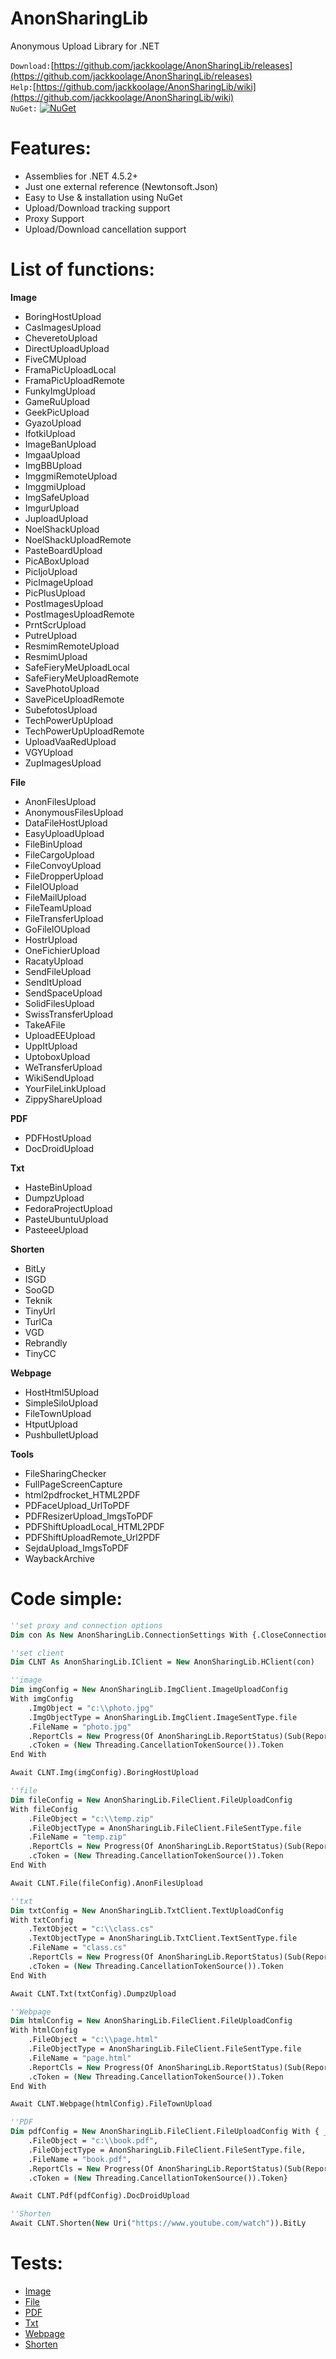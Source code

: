 # AnonSharingLib
Anonymous Upload Library for .NET

`Download:`[https://github.com/jackkoolage/AnonSharingLib/releases](https://github.com/jackkoolage/AnonSharingLib/releases)<br>
`Help:`[https://github.com/jackkoolage/AnonSharingLib/wiki](https://github.com/jackkoolage/AnonSharingLib/wiki)<br>
`NuGet:`
[![NuGet](https://img.shields.io/nuget/v/DeQmaTech.AnonSharingLib.svg?style=flat-square&logo=nuget)](https://www.nuget.org/packages/DeQmaTech.AnonSharingLib)<br>


# Features:
* Assemblies for .NET 4.5.2+
* Just one external reference (Newtonsoft.Json)
* Easy to Use & installation using NuGet
* Upload/Download tracking support
* Proxy Support
* Upload/Download cancellation support

# List of functions:
**Image**
* BoringHostUpload
* CasImagesUpload
* CheveretoUpload
* DirectUploadUpload
* FiveCMUpload
* FramaPicUploadLocal
* FramaPicUploadRemote
* FunkyImgUpload
* GameRuUpload
* GeekPicUpload
* GyazoUpload
* IfotkiUpload
* ImageBanUpload
* ImgaaUpload
* ImgBBUpload
* ImggmiRemoteUpload
* ImggmiUpload
* ImgSafeUpload
* ImgurUpload
* JuploadUpload
* NoelShackUpload
* NoelShackUploadRemote
* PasteBoardUpload
* PicABoxUpload
* PicIjoUpload
* PicImageUpload
* PicPlusUpload
* PostImagesUpload
* PostImagesUploadRemote
* PrntScrUpload
* PutreUpload
* ResmimRemoteUpload
* ResmimUpload
* SafeFieryMeUploadLocal
* SafeFieryMeUploadRemote
* SavePhotoUpload
* SavePiceUploadRemote
* SubefotosUpload
* TechPowerUpUpload
* TechPowerUpUploadRemote
* UploadVaaRedUpload
* VGYUpload
* ZupImagesUpload

**File**
* AnonFilesUpload
* AnonymousFilesUpload
* DataFileHostUpload
* EasyUploadUpload
* FileBinUpload
* FileCargoUpload
* FileConvoyUpload
* FileDropperUpload
* FileIOUpload
* FileMailUpload
* FileTeamUpload
* FileTransferUpload
* GoFileIOUpload
* HostrUpload
* OneFichierUpload
* RacatyUpload
* SendFileUpload
* SendItUpload
* SendSpaceUpload
* SolidFilesUpload
* SwissTransferUpload
* TakeAFile
* UploadEEUpload
* UppItUpload
* UptoboxUpload
* WeTransferUpload
* WikiSendUpload
* YourFileLinkUpload
* ZippyShareUpload

**PDF**
* PDFHostUpload
* DocDroidUpload

**Txt**
* HasteBinUpload
* DumpzUpload
* FedoraProjectUpload
* PasteUbuntuUpload
* PasteeeUpload

**Shorten**
* BitLy
* ISGD
* SooGD
* Teknik
* TinyUrl
* TurlCa
* VGD
* Rebrandly
* TinyCC

**Webpage**
* HostHtml5Upload
* SimpleSiloUpload
* FileTownUpload
* HtputUpload
* PushbulletUpload

**Tools**
* FileSharingChecker
* FullPageScreenCapture
* html2pdfrocket_HTML2PDF
* PDFaceUpload_UrlToPDF
* PDFResizerUpload_ImgsToPDF
* PDFShiftUploadLocal_HTML2PDF
* PDFShiftUploadRemote_Url2PDF
* SejdaUpload_ImgsToPDF
* WaybackArchive


# Code simple:
```vb
''set proxy and connection options
Dim con As New AnonSharingLib.ConnectionSettings With {.CloseConnection = True, .TimeOut = TimeSpan.FromMinutes(30), .Proxy = New AnonSharingLib.ProxyConfig With {.SetProxy = True, .ProxyIP = "127.0.0.1", .ProxyPort = 8888, .ProxyUsername = "user", .ProxyPassword = "pass"}}

''set client
Dim CLNT As AnonSharingLib.IClient = New AnonSharingLib.HClient(con)

''image
Dim imgConfig = New AnonSharingLib.ImgClient.ImageUploadConfig
With imgConfig
    .ImgObject = "c:\\photo.jpg"
    .ImgObjectType = AnonSharingLib.ImgClient.ImageSentType.file
    .FileName = "photo.jpg"
    .ReportCls = New Progress(Of AnonSharingLib.ReportStatus)(Sub(ReportClass As AnonSharingLib.ReportStatus) Console.WriteLine(String.Format("{0} - {1}% - {2}", String.Format("{0}/{1}", (ReportClass.BytesTransferred), (ReportClass.TotalBytes)), CInt(ReportClass.ProgressPercentage), ReportClass.TextStatus)))
    .cToken = (New Threading.CancellationTokenSource()).Token
End With

Await CLNT.Img(imgConfig).BoringHostUpload

''file
Dim fileConfig = New AnonSharingLib.FileClient.FileUploadConfig
With fileConfig
    .FileObject = "c:\\temp.zip"
    .FileObjectType = AnonSharingLib.FileClient.FileSentType.file
    .FileName = "temp.zip"
    .ReportCls = New Progress(Of AnonSharingLib.ReportStatus)(Sub(ReportClass As AnonSharingLib.ReportStatus) Console.WriteLine(String.Format("{0} - {1}% - {2}", String.Format("{0}/{1}", (ReportClass.BytesTransferred), (ReportClass.TotalBytes)), CInt(ReportClass.ProgressPercentage), ReportClass.TextStatus)))
    .cToken = (New Threading.CancellationTokenSource()).Token
End With

Await CLNT.File(fileConfig).AnonFilesUpload

''txt
Dim txtConfig = New AnonSharingLib.TxtClient.TextUploadConfig
With txtConfig
    .TextObject = "c:\\class.cs"
    .TextObjectType = AnonSharingLib.TxtClient.TextSentType.file
    .FileName = "class.cs"
    .ReportCls = New Progress(Of AnonSharingLib.ReportStatus)(Sub(ReportClass As AnonSharingLib.ReportStatus) Console.WriteLine(String.Format("{0} - {1}% - {2}", String.Format("{0}/{1}", (ReportClass.BytesTransferred), (ReportClass.TotalBytes)), CInt(ReportClass.ProgressPercentage), ReportClass.TextStatus)))
    .cToken = (New Threading.CancellationTokenSource()).Token
End With

Await CLNT.Txt(txtConfig).DumpzUpload

''Webpage
Dim htmlConfig = New AnonSharingLib.FileClient.FileUploadConfig
With htmlConfig
    .FileObject = "c:\\page.html"
    .FileObjectType = AnonSharingLib.FileClient.FileSentType.file
    .FileName = "page.html"
    .ReportCls = New Progress(Of AnonSharingLib.ReportStatus)(Sub(ReportClass As AnonSharingLib.ReportStatus) Console.WriteLine(String.Format("{0} - {1}% - {2}", String.Format("{0}/{1}", (ReportClass.BytesTransferred), (ReportClass.TotalBytes)), CInt(ReportClass.ProgressPercentage), ReportClass.TextStatus)))
    .cToken = (New Threading.CancellationTokenSource()).Token
End With

Await CLNT.Webpage(htmlConfig).FileTownUpload

''PDF
Dim pdfConfig = New AnonSharingLib.FileClient.FileUploadConfig With { _
    .FileObject = "c:\\book.pdf",
    .FileObjectType = AnonSharingLib.FileClient.FileSentType.file,
    .FileName = "book.pdf",
    .ReportCls = New Progress(Of AnonSharingLib.ReportStatus)(Sub(ReportClass As AnonSharingLib.ReportStatus) Console.WriteLine(String.Format("{0} - {1}% - {2}", String.Format("{0}/{1}", (ReportClass.BytesTransferred), (ReportClass.TotalBytes)), CInt(ReportClass.ProgressPercentage), ReportClass.TextStatus))),
    .cToken = (New Threading.CancellationTokenSource()).Token}

Await CLNT.Pdf(pdfConfig).DocDroidUpload

''Shorten
Await CLNT.Shorten(New Uri("https://www.youtube.com/watch")).BitLy


```

# Tests:
* [Image](https://github.com/jackkoolage/AnonSharingLib/wiki/Image)
* [File](https://github.com/jackkoolage/AnonSharingLib/wiki/FILE)
* [PDF](https://github.com/jackkoolage/AnonSharingLib/wiki/PDF)
* [Txt](https://github.com/jackkoolage/AnonSharingLib/wiki/TXT)
* [Webpage](https://github.com/jackkoolage/AnonSharingLib/wiki/Webpage)
* [Shorten](https://github.com/jackkoolage/AnonSharingLib/wiki/Shorten)


